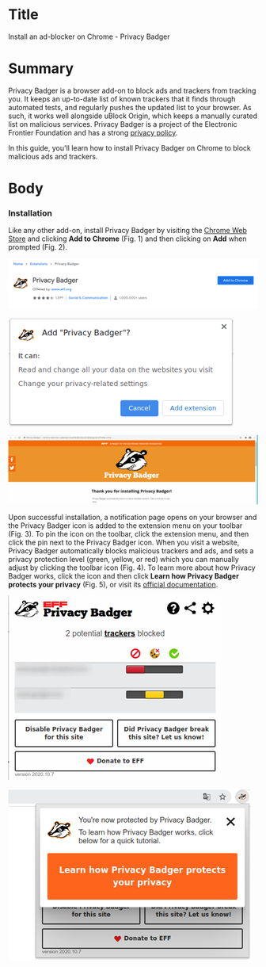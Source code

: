 # Title  #
Install an ad-blocker on Chrome - Privacy Badger

# Summary #

<!-- Online tracking and advertisement services are a severe threat to your online -->
<!-- privacy, since they follow you everywhere and collect as much data as they can, -->
<!-- over which you have no control. As such, when browsing the web, it is critical -->
<!-- to block these services from communicating with our browser.  -->

Privacy Badger is a browser add-on to block ads and trackers from tracking you.
It keeps an up-to-date list of known trackers that it finds through automated
tests, and regularly pushes the updated list to your browser. As such, it works
well alongside uBlock Origin, which keeps a manually curated list on malicious
services. Privacy Badger is a project of the Electronic Frontier Foundation and
has a strong [privacy policy](https://www.eff.org/code/privacy/policy).

In this guide, you'll learn how to install Privacy Badger on Chrome to block
malicious ads and trackers.

# Body #

### Installation ###

 Like any other add-on, install Privacy Badger by visiting the [Chrome Web
Store](https://chrome.google.com/webstore/detail/privacy-badger/pkehgijcmpdhfbdbbnkijodmdjhbjlgp)
and clicking **Add to Chrome** (Fig. 1) and then clicking on **Add** when
prompted (Fig. 2).

![Fig. 1: Download Privacy Badger](../images/Chrome/badger-add.png)

![Fig. 2: Add Privacy Badger to Chrome](../images/Chrome/badger-prompt.png)

![Fig. 3: Notification of successful installation](../images/Chrome/badger-notify.png)

Upon successful installation, a notification page opens on your browser and the
Privacy Badger icon is added to the extension menu on your toolbar (Fig. 3). To
pin the icon on the toolbar, click the extension menu, and then click the pin
next to the Privacy Badger icon. When you visit a website, Privacy Badger
automatically blocks malicious trackers and ads, and sets a privacy protection
level (green, yellow, or red) which you can manually adjust by clicking the
toolbar icon (Fig. 4). To learn more about how Privacy Badger works, click the
icon and then click **Learn how Privacy Badger protects your privacy** (Fig. 5),
or visit its [official documentation](https://privacybadger.org/).

![Fig. 4: Privacy Badger pop-up interface](../images/Chrome/badger-test.png)

![Fig. 5: Learn more about Privacy Badger](../images/Chrome/badger-learn.png)
